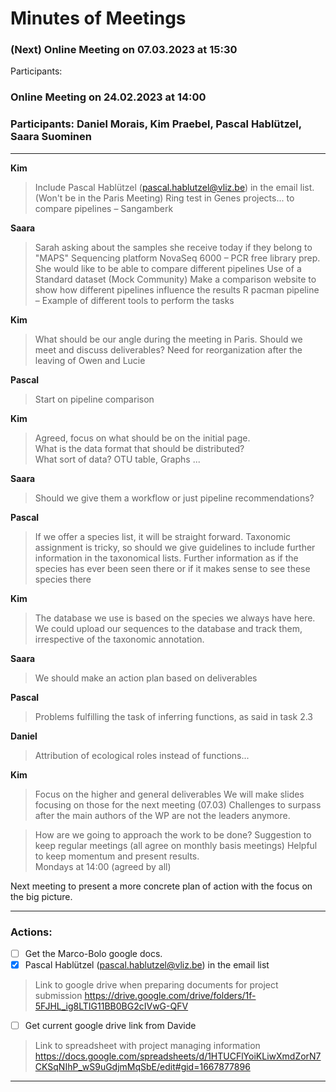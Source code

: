 
  # Minutes of Meetings

### (Next) Online Meeting on 07.03.2023 at 15:30 
Participants: 

 
### Online Meeting on 24.02.2023 at 14:00 
### Participants: Daniel Morais, Kim Praebel, Pascal Hablützel, Saara Suominen 

---

**Kim** 
> Include Pascal Hablützel (pascal.hablutzel@vliz.be) in the email list. (Won't be in the Paris Meeting) 
> Ring test in Genes projects... to compare pipelines – Sangamberk   

**Saara**
> Sarah asking about the samples she receive today if they belong to "MAPS" 
Sequencing platform NovaSeq 6000 – PCR free library prep. 
She would like to be able to compare different pipelines 
Use of a Standard dataset (Mock Community) 
Make a comparison website to show how different pipelines influence the results 
R pacman pipeline – Example of different tools to perform the tasks

**Kim**
> What should be our angle during the meeting in Paris. Should we meet and discuss deliverables? 
Need for reorganization after the leaving of Owen and Lucie  

**Pascal**
> Start on pipeline comparison  

**Kim**
> Agreed, focus on what should be on the initial page.  
What is the data format that should be distributed?  
What sort of data? OTU table, Graphs ... 

**Saara**
> Should we give them a workflow or just pipeline recommendations? 

**Pascal**
> If we offer a species list, it will be straight forward. 
Taxonomic assignment is tricky, so should we give guidelines to include further information in the taxonomical lists. Further information as if the species has ever been seen there or if it makes sense to see these species there 

**Kim**
> The database we use is based on the species we always have here. We could upload our sequences to the database and track them, irrespective of the taxonomic annotation.  

**Saara**
> We should make an action plan based on deliverables   

**Pascal**
> Problems fulfilling the task of inferring functions, as said in task 2.3 

**Daniel**
> Attribution of ecological roles instead of functions... 

**Kim**
>Focus on the higher and general deliverables 
We will make slides focusing on those for the next meeting (07.03) 
Challenges to surpass after the main authors of the WP are not the leaders anymore.  

>How are we going to approach the work to be done? 
Suggestion to keep regular meetings (all agree on monthly basis meetings) 
Helpful to keep momentum and present results.  
Mondays at 14:00 (agreed by all) 

Next meeting to present a more concrete plan of action with the focus on the big picture. 

---

### Actions:
- [ ] Get the Marco-Bolo google docs.  
- [x] Pascal Hablützel (pascal.hablutzel@vliz.be) in the email list

> Link to google drive when preparing documents for project submission
https://drive.google.com/drive/folders/1f-5FJHL_ig8LTIG11BB0BG2cIVwG-QFV 

- [ ] Get current google drive link from Davide 

 
> Link to spreadsheet with project managing information
https://docs.google.com/spreadsheets/d/1HTUCFlYoiKLiwXmdZorN7CKSqNIhP_wS9uGdjmMqSbE/edit#gid=1667877896 

---
